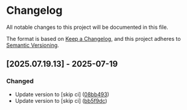 # Changelog

All notable changes to this project will be documented in this file.

The format is based on [Keep a Changelog](https://keepachangelog.com/en/1.0.0/),
and this project adheres to [Semantic Versioning](https://semver.org/spec/v2.0.0.html).

## [2025.07.19.13] - 2025-07-19

### Changed

* Update version to  [skip ci] ([08bb493](https://github.com/N6REJ/mod_bearslivesearch/commit/08bb493))
* Update version to  [skip ci] ([bb5f9dc](https://github.com/N6REJ/mod_bearslivesearch/commit/bb5f9dc))

